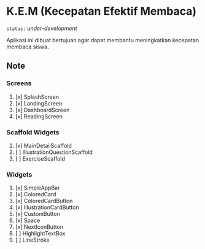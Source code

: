 # K.E.M (Kecepatan Efektif Membaca)

`status:` *under-development*

Aplikasi ini dibuat bertujuan agar dapat membantu meningkatkan kecepatan membaca siswa.

## Note

### Screens

 1. [x] SplashScreen
 2. [x] LandingScreen
 3. [x] DashboardScreen
 4. [x] ReadingScreen

### Scaffold Widgets

 1. [x] MainDetailScaffold
 2. [ ] IllustrationQuestionScaffold
 3. [ ] ExerciseScaffold

### Widgets

 1. [x] SimpleAppBar
 2. [x] ColoredCard
 3. [x] ColoredCardButton
 4. [x] IllustrationCardButton
 5. [x] CustomButton
 6. [x] Space
 7. [x] NextIconButton
 8. [ ] HighlightTextBox
 9. [ ] LineStroke
